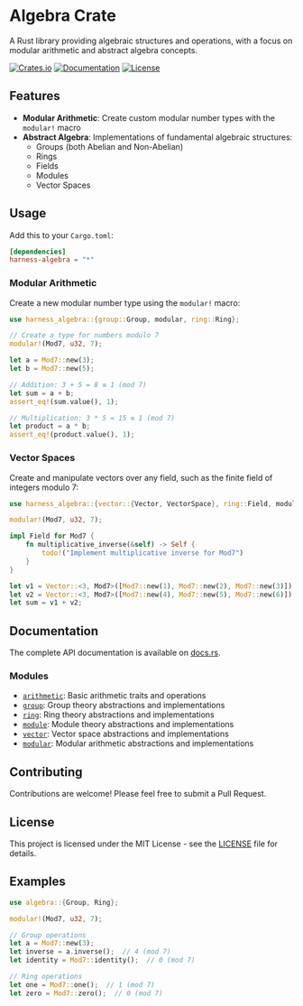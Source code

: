 # Algebra Crate

A Rust library providing algebraic structures and operations, with a focus on modular arithmetic and abstract algebra concepts.

[![Crates.io](https://img.shields.io/crates/v/harness-algebra)](https://crates.io/crates/harness-algebra)
[![Documentation](https://docs.rs/harness-algebra/badge.svg)](https://docs.rs/harness-algebra)
[![License](https://img.shields.io/crates/l/harness-algebra)](LICENSE)

## Features

- **Modular Arithmetic**: Create custom modular number types with the `modular!` macro
- **Abstract Algebra**: Implementations of fundamental algebraic structures:
  - Groups (both Abelian and Non-Abelian)
  - Rings
  - Fields
  - Modules
  - Vector Spaces

## Usage

Add this to your `Cargo.toml`:

```toml
[dependencies]
harness-algebra = "*"
```

### Modular Arithmetic

Create a new modular number type using the `modular!` macro:

```rust
use harness_algebra::{group::Group, modular, ring::Ring};

// Create a type for numbers modulo 7
modular!(Mod7, u32, 7);

let a = Mod7::new(3);
let b = Mod7::new(5);

// Addition: 3 + 5 = 8 ≡ 1 (mod 7)
let sum = a + b;
assert_eq!(sum.value(), 1);

// Multiplication: 3 * 5 = 15 ≡ 1 (mod 7)
let product = a * b;
assert_eq!(product.value(), 1);
```

### Vector Spaces

Create and manipulate vectors over any field, such as the finite field of integers modulo 7:

```rust
use harness_algebra::{vector::{Vector, VectorSpace}, ring::Field, modular};

modular!(Mod7, u32, 7);

impl Field for Mod7 {
    fn multiplicative_inverse(&self) -> Self {
        todo!("Implement multiplicative inverse for Mod7")
    }
}

let v1 = Vector::<3, Mod7>([Mod7::new(1), Mod7::new(2), Mod7::new(3)]);
let v2 = Vector::<3, Mod7>([Mod7::new(4), Mod7::new(5), Mod7::new(6)]);
let sum = v1 + v2;
```

## Documentation

The complete API documentation is available on [docs.rs](https://docs.rs/algebra).

### Modules

- [`arithmetic`](https://docs.rs/algebra/latest/algebra/arithmetic/index.html): Basic arithmetic traits and operations
- [`group`](https://docs.rs/algebra/latest/algebra/group/index.html): Group theory abstractions and implementations
- [`ring`](https://docs.rs/algebra/latest/algebra/ring/index.html): Ring theory abstractions and implementations
- [`module`](https://docs.rs/algebra/latest/algebra/module/index.html): Module theory abstractions and implementations
- [`vector`](https://docs.rs/algebra/latest/algebra/vector/index.html): Vector space abstractions and implementations
- [`modular`](https://docs.rs/algebra/latest/algebra/modular/index.html): Modular arithmetic abstractions and implementations

## Contributing

Contributions are welcome! Please feel free to submit a Pull Request.

## License

This project is licensed under the MIT License - see the [LICENSE](LICENSE) file for details.

## Examples

```rust
use algebra::{Group, Ring};

modular!(Mod7, u32, 7);

// Group operations
let a = Mod7::new(3);
let inverse = a.inverse();  // 4 (mod 7)
let identity = Mod7::identity();  // 0 (mod 7)

// Ring operations
let one = Mod7::one();  // 1 (mod 7)
let zero = Mod7::zero();  // 0 (mod 7)
```


